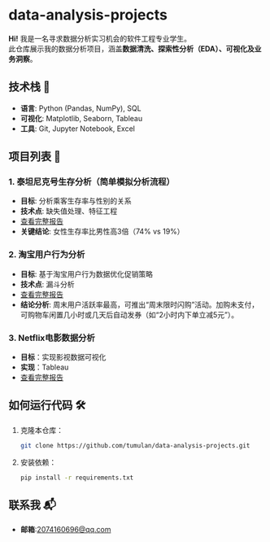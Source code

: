 # data-analysis-projects

**Hi!** 我是一名寻求数据分析实习机会的软件工程专业学生。  
此仓库展示我的数据分析项目，涵盖**数据清洗、探索性分析（EDA）、可视化及业务洞察**。

## 技术栈 🔧
- **语言**: Python (Pandas, NumPy), SQL
- **可视化**: Matplotlib, Seaborn, Tableau
- **工具**: Git, Jupyter Notebook, Excel

## 项目列表 🚀

### 1. 泰坦尼克号生存分析（简单模拟分析流程）
- **目标**: 分析乘客生存率与性别的关系
- **技术点**: 缺失值处理、特征工程
- [查看完整报告](泰坦尼克号生存分析/分析报告.ipynb)
- **关键结论**: 女性生存率比男性高3倍（74% vs 19%）

### 2. 淘宝用户行为分析
- **目标**: 基于淘宝用户行为数据优化促销策略
- **技术点**: 漏斗分析
- [查看完整报告](淘宝用户行为分析/淘宝用户行为分析.ipynb)
- **结论分析**: 周末用户活跃率最高，可推出“周末限时闪购”活动。加购未支付，可购物车闲置几小时或几天后自动发券（如“2小时内下单立减5元”）。
### 3. Netflix电影数据分析
- **目标**：实现影视数据可视化
- **实现**：Tableau
- [查看完整报告](Netflix电影数据/Netflix影片数据分析.ipynb)
## 如何运行代码 🛠️
1. 克隆本仓库：
   ```bash
   git clone https://github.com/tumulan/data-analysis-projects.git
   ```
2. 安装依赖：
   ```bash
   pip install -r requirements.txt
   ```

## 联系我 📬
- **邮箱**:2074160696@qq.com
